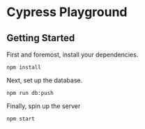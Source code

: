 # Cypress Playground

## Getting Started

First and foremost, install your dependencies.

```
npm install
```

Next, set up the database.

```
npm run db:push
```

Finally, spin up the server

```
npm start
```
